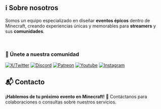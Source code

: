 ## ℹ Sobre nosotros

Somos un equipo especializado en diseñar **eventos épicos** dentro de Minecraft, creando experiencias únicas y memorables para **streamers** y sus **comunidades**.

<br/>

### 🌟 Únete a nuestra comunidad

[![X/Twitter](https://img.shields.io/static/v1?message=X/Twitter&logo=x&label=&color=000&logoColor=white&labelColor=&style=for-the-badge)](https://x.com/BlossomStudio4)
[![Discord](https://img.shields.io/static/v1?message=Discord&logo=discord&label=&color=7289DA&logoColor=white&labelColor=&style=for-the-badge)](https://discord.gg/eTEmP7yUFx)
[![Patreon](https://img.shields.io/static/v1?message=Patreon&logo=patreon&label=&color=000&logoColor=white&labelColor=&style=for-the-badge)](https://www.patreon.com/c/BlossomStudioOfficial)
[![Youtube](https://img.shields.io/static/v1?message=Youtube&logo=youtube&label=&color=FF0000&logoColor=white&labelColor=&style=for-the-badge)](https://www.youtube.com/@BlossomStudio4)
[![Instagram](https://img.shields.io/static/v1?message=Instagram&logo=instagram&label=&color=FF0000&logoColor=white&labelColor=&style=for-the-badge)](https://www.instagram.com/blossom4studio/)

## 📬 Contacto

**¡Hablemos de tu próximo evento en Minecraft!** 🚀
Contáctanos para colaboraciones o consultas sobre nuestros servicios.
